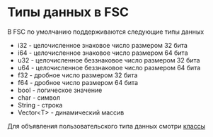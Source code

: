 # Типы данных в FSC

В FSC по умолчанию поддерживаются следующие типы данных
- i32 - целочисленное знаковое число размером 32 бита
- i64 - целочисленное знаковое число размером 64 бита
- u32 - целочисленное беззнаковое число размером 32 бита
- u64 - целочисленное беззнаковое число размером 64 бита
- f32 - дробное число размером 32 бита
- f64 - дробное число размером 64 бита
- bool - логическое значение 
- char - символ
- String - строка
- Vector\<T\> - динамический массив

Для объявления пользовательского типа данных смотри [классы](class.md)
